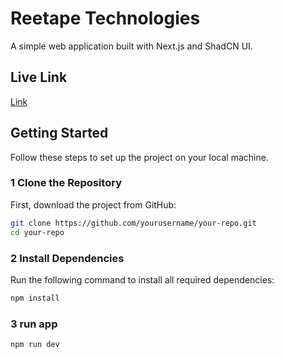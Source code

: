 # Reetape Technologies

A simple web application built with Next.js and ShadCN UI.

## Live Link 
[Link]([https://example.com](https://reetape-task-svvg-c3sc2q15l-nsevak61-gmailcoms-projects.vercel.app/))


## Getting Started

Follow these steps to set up the project on your local machine.

### 1️ Clone the Repository  
First, download the project from GitHub:  
```sh
git clone https://github.com/yourusername/your-repo.git
cd your-repo
```

### 2️ Install Dependencies  
Run the following command to install all required dependencies:
```sh
npm install
```

### 3 run app
```sh
npm run dev
```
